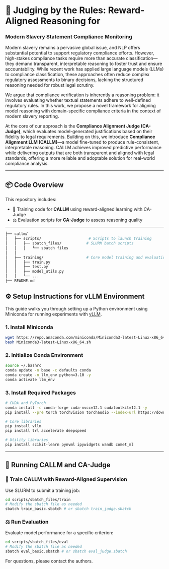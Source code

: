 # 🧾 Judging by the Rules: Reward-Aligned Reasoning for

### Modern Slavery Statement Compliance Monitoring

Modern slavery remains a pervasive global issue, and NLP offers substantial potential to support regulatory compliance efforts. However, high-stakes compliance tasks require more than accurate classification—they demand transparent, interpretable reasoning to foster trust and ensure accountability. While recent work has applied large language models (LLMs) to compliance classification, these approaches often reduce complex regulatory assessments to binary decisions, lacking the structured reasoning needed for robust legal scrutiny.

We argue that compliance verification is inherently a reasoning problem: it involves evaluating whether textual statements adhere to well-defined regulatory rules. In this work, we propose a novel framework for aligning model reasoning with domain-specific compliance criteria in the context of modern slavery reporting.

At the core of our approach is the **Compliance Alignment Judge (CA-Judge)**, which evaluates model-generated justifications based on their fidelity to legal requirements. Building on this, we introduce **Compliance Alignment LLM (CALLM)**—a model fine-tuned to produce rule-consistent, interpretable reasoning. CALLM achieves improved predictive performance while delivering outputs that are both transparent and aligned with legal standards, offering a more reliable and adoptable solution for real-world compliance analysis.

---

## 📦 Code Overview

This repository includes:

* 🧠 Training code for **CALLM** using reward-aligned learning with CA-Judge
* ⚖️ Evaluation scripts for **CA-Judge** to assess reasoning quality

---
```bash
├── callm/
│   ├── scripts/                     # Scripts to launch training
│   │   ├── sbatch_files/           # SLURM batch scripts
│   │   │   └── sbatch files
│   │
│   ├── training/                   # Core model training and evaluation
│   │   ├── train.py
│   │   ├── test.py
│   │   ├── model_utils.py
│   │   └── ...
├── README.md
```

## ⚙️ Setup Instructions for vLLM Environment

This guide walks you through setting up a Python environment using Miniconda for running experiments with [vLLM](https://github.com/vllm-project/vllm).

### 1. Install Miniconda

```bash
wget https://repo.anaconda.com/miniconda/Miniconda3-latest-Linux-x86_64.sh
bash Miniconda3-latest-Linux-x86_64.sh
```

### 2. Initialize Conda Environment

```bash
source ~/.bashrc
conda update -n base -c defaults conda
conda create -n llm_env python=3.10 -y
conda activate llm_env
```

### 3. Install Required Packages

```bash
# CUDA and PyTorch
conda install -c conda-forge cuda-nvcc=12.1 cudatoolkit=12.1 -y
pip install --pre torch torchvision torchaudio --index-url https://download.pytorch.org/whl/cu121

# Core libraries
pip install vllm
pip install trl accelerate deepspeed

# Utility libraries
pip install scikit-learn pynvml ipywidgets wandb comet_ml
```

---

## 🚀 Running CALLM and CA-Judge

### 🧠 Train CALLM with Reward-Aligned Supervision

Use SLURM to submit a training job:

```bash
cd scripts/sbatch_files/train
# Modify the sbatch file as needed
sbatch train_basic.sbatch # or sbatch train_judge.sbatch
```

### ⚖️ Run Evaluation

Evaluate model performance for a specific criterion:

```bash
cd scripts/sbatch_files/eval
# Modify the sbatch file as needed
sbatch eval_basic.sbatch # or sbatch eval_judge.sbatch
```

For questions, please contact the authors.
